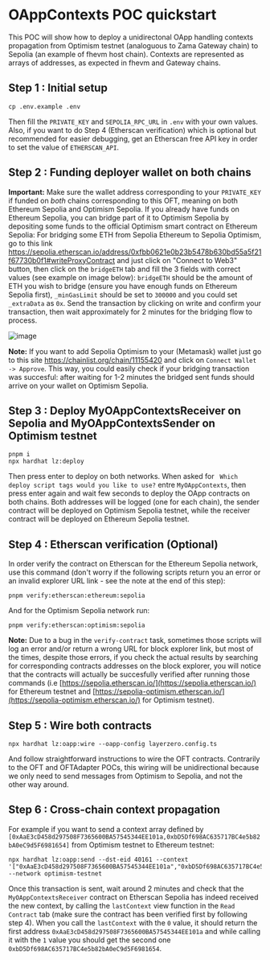 # OAppContexts POC quickstart

This POC will show how to deploy a unidirectonal OApp handling contexts propagation from Optimism testnet (analoguous to Zama Gateway chain) to Sepolia (an example of fhevm host chain). Contexts are represented as arrays of addresses, as expected in fhevm and Gateway chains.

## Step 1 : Initial setup

```
cp .env.example .env
```

Then fill the `PRIVATE_KEY` and `SEPOLIA_RPC_URL` in `.env` with your own values. Also, if you want to do Step 4 (Etherscan verification) which is optional but recommended for easier debugging, get an Etherscan free API key in order to set the value of `ETHERSCAN_API`.

## Step 2 : Funding deployer wallet on both chains

**Important:** Make sure the wallet address corresponding to your `PRIVATE_KEY` if funded on _both_ chains corresponding to this OFT, meaning on both Ethereum Sepolia and Optimism Sepolia. If you already have funds on Ethereum Sepolia, you can bridge part of it to Optimism Sepolia by depositing some funds to the official Optimism smart contract on Ethereum Sepolia:
For bridging some ETH from Sepolia Ethereum to Sepolia Optimism, go to this link https://sepolia.etherscan.io/address/0xfbb0621e0b23b5478b630bd55a5f21f67730b0f1#writeProxyContract and just click on "Connect to Web3" button, then click on the `bridgeETH` tab and fill the 3 fields with correct values (see example on image below): `bridgeETH` should be the amount of ETH you wish to bridge (ensure you have enough funds on Ethereum Sepolia first), `_minGasLimit` should be set to `300000` and you could set `_extraData` as `0x`. Send the transaction by clicking on write and confirm your transaction, then wait approximately for 2 minutes for the bridging flow to process.

![image](./BridgingToOptimismSepolia.png)

**Note:** If you want to add Sepolia Optimism to your (Metamask) wallet just go to this site https://chainlist.org/chain/11155420 and click on `Connect Wallet -> Approve`. This way, you could easily check if your bridging transaction was succesful: after waiting for 1-2 minutes the bridged sent funds should arrive on your wallet on Optimism Sepolia.

## Step 3 : Deploy MyOAppContextsReceiver on Sepolia and MyOAppContextsSender on Optimism testnet

```
pnpm i
npx hardhat lz:deploy
```

Then press enter to deploy on both networks.
When asked for ` Which deploy script tags would you like to use?` entre `MyOAppContexts`, then press enter again and wait few seconds to deploy the OApp contracts on both chains. Both addresses will be logged (one for each chain), the sender contract will be deployed on Optimism Sepolia testnet, while the receiver contract will be deployed on Ethereum Sepolia testnet.

## Step 4 : Etherscan verification (Optional)

In order verify the contract on Etherscan for the Ethereum Sepolia network, use this command (don't worry if the following scripts return you an error or an invalid explorer URL link - see the note at the end of this step):

```
pnpm verify:etherscan:ethereum:sepolia
```

And for the Optimism Sepolia network run:

```
pnpm verify:etherscan:optimism:sepolia
```

**Note:** Due to a bug in the `verify-contract` task, sometimes those scripts will log an error and/or return a wrong URL for block explorer link, but most of the times, despite those errors, if you check the actual results by searching for corresponding contracts addresses on the block explorer, you will notice that the contracts will actually be succesfully verified after running those commands (i.e [https://sepolia.etherscan.io/](https://sepolia.etherscan.io/) for Ethereum testnet and [https://sepolia-optimism.etherscan.io/](https://sepolia-optimism.etherscan.io/) for Optimism testnet).

## Step 5 : Wire both contracts

```
npx hardhat lz:oapp:wire --oapp-config layerzero.config.ts
```

And follow straightforward instructions to wire the OFT contracts. Contrarily to the OFT and OFTAdapter POCs, this wiring will be unidirectional because we only need to send messages from Optimism to Sepolia, and not the other way around.

## Step 6 : Cross-chain context propagation

For example if you want to send a context array defined by `[0xAaE3cD458d297508F7365600BA57545344EE101a,0xbD5Df698AC635717BC4e5b82bA0eC9d5F6981654]` from Optimism testnet to Ethereum testnet:

```
npx hardhat lz:oapp:send --dst-eid 40161 --context '["0xAaE3cD458d297508F7365600BA57545344EE101a","0xbD5Df698AC635717BC4e5b82bA0eC9d5F6981654"]' --network optimism-testnet
```

Once this transaction is sent, wait around 2 minutes and check that the `MyOAppContextsReceiver` contract on Etherscan Sepolia has indeed received the new context, by calling the `lastContext` view function in the `Read Contract` tab (make sure the contract has been verified first by following step 4). When you call the `lastContext` with the `0` value, it should return the first address `0xAaE3cD458d297508F7365600BA57545344EE101a` and while calling it with the `1` value you should get the second one `0xbD5Df698AC635717BC4e5b82bA0eC9d5F6981654`.
